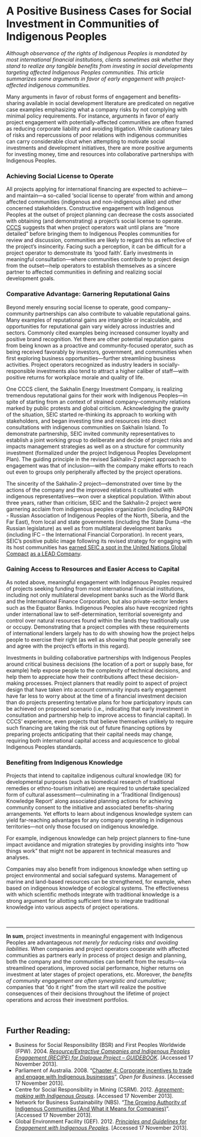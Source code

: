 # A Positive Business Cases for Social Investment in Communities of Indigenous Peoples

<span style="text-align:justify;">*Although observance of the rights of Indigenous Peoples is mandated by most international financial institutions, clients sometimes ask whether they stand to realize any tangible benefits from investing in social developments targeting affected Indigenous Peoples communities. This article summarizes some arguments in favor of early engagement with project-affected indigenous communities.*</span> 


Many arguments in favor of robust forms of engagement and benefits-sharing available in social development literature are predicated on negative case examples emphasizing what a company risks by not complying with minimal policy requirements. For instance, arguments in favor of early project engagement with potentially-affected communities are often framed as reducing corporate liability and avoiding litigation. While cautionary tales of risks and repercussions of poor relations with indigenous communities can carry considerable clout when attempting to motivate social investments and development initiatives, there are  more positive arguments for investing money, time and resources into collaborative partnerships with Indigenous Peoples.


### Achieving Social License to Operate

All projects applying for international financing are expected to achieve—and maintain—a so-called ‘social license to operate’ from within and among affected communities (indigenous and non-indigenous alike) and other concerned stakeholders. Constructive engagement with Indigenous Peoples at the outset of project planning can decrease the costs associated with obtaining (and demonstrating) a project’s social license to operate. [CCCS](www.crossculturalconsult.com) suggests that when project operators wait until plans are “more detailed” before bringing them to Indigenous Peoples communities for review and discussion, communities are likely to regard this as reflective of the project’s insincerity. Facing such a perception, it can be difficult for a project operator to demonstrate its ‘good faith’.   Early investments in meaningful consultation—where communities contribute to project design from the outset—help operators to establish themselves as a sincere partner to affected communities in defining and realizing social development goals.


### Comparative Advantage: Garnering Reputational Gains

Beyond merely ensuring social license to operate, good company–community partnerships can also contribute to valuable reputational gains. Many examples of reputational gains are intangible or incalculable, and opportunities for reputational gain vary widely across industries and sectors. Commonly cited examples being increased consumer loyalty and positive brand recognition. Yet there are other potential reputation gains from being known as a proactive and community-focused operator, such as being received favorably by investors, government, and communities when first exploring business opportunities—further streamlining business activities. Project operators recognized as industry leaders in socially-responsible investments also tend to attract a higher caliber of staff—with positive returns for workplace morale and quality of life.

One CCCS client, the Sakhalin Energy Investment Company, is realizing tremendous reputational gains for their work with Indigenous Peoples—in spite of starting from an context of strained company–community relations marked by public protests and global criticism. Acknowledging the gravity of the situation, SEIC started re-thinking its approach to working with stakeholders, and began investing time and resources into direct consultations with indigenous communities on Sakhalin Island.  To demonstrate partnership, SEIC invited community representatives to establish a joint working group to deliberate and decide of project risks and impacts management strategies as well as on a structure for community investment (formalized under the project Indigenous Peoples Development Plan).  The guiding principle in the revised Sakhalin-2 project approach to engagement was that of inclusion—with the company make efforts to reach out even to groups only peripherally affected by the project operations.  

The sincerity of the Sakhalin-2 project—demonstrated over time by the actions of the company and the improved relations it cultivated with indigenous representatives—won over a skeptical population. Within about three years, rather than criticism, SEIC and the Sakhalin-2 project were garnering acclaim from indigenous peoples organization (including RAIPON -  Russian Association of Indigenous Peoples of the North, Siberia, and the Far East), from local and state governments (including the State Duma –the Russian legislature) as well as from multilateral development banks (including IFC – the International Financial Corporation).  In recent years, SEIC’s positive public image following its revised strategy for engaging with its host  communities has [earned SEIC a spot in the United Nations Global Compact](http://www.sakhalinenergy.ru/en/global_compact.wbp) [as a LEAD Company](http://www.unglobalcompact.org/HowToParticipate/Lead/lead_participants.html).


### Gaining Access to Resources and Easier Access to Capital

As noted above, meaningful engagement with Indigenous Peoples required of projects seeking funding from most international financial institutions, including not only multilateral development banks such as the World Bank and the International Finance Corporation, but also private-sector lenders such as the Equator Banks. Indigenous Peoples also have recognized rights under international law to self-determination, territorial sovereignty and control over natural resources found within the lands they traditionally use or occupy. Demonstrating that a project complies with these requirements of international lenders largely has to do with showing how the project helps people to exercise their right (as well as showing that people generally see and agree with the project’s efforts in this regard). 

Investments in building collaborative partnerships with Indigenous Peoples around critical business decisions (the location of a port or supply base, for example) help expose people to the complexity of technical decisions, and help them to appreciate how their contributions affect these decision-making processes.   Project planners that readily point to aspect of project design that have taken into account community inputs early engagement have far less to worry about at the time of a financial investment decision than do projects presenting tentative plans for how participatory inputs can be achieved on proposed scenario (i.e., indicating that early investment in consultation and partnership help to improve access to financial capital). In CCCS’ experience, even projects that believe themselves unlikely to require such financing are taking the risk out of future financing options by preparing projects anticipating that their capital needs may change, requiring both international capital access and acquiescence to global Indigenous Peoples standards. 

### Benefiting from Indigenous Knowledge

Projects that intend to capitalize indigenous cultural knowledge (IK) for developmental purposes (such as biomedical research of traditional remedies or ethno-tourism initiative) are required to undertake specialized form of cultural assessment—culminating in a ‘Traditional (Indigenous) Knowledge Report’ along associated planning actions for achieving community consent to the initiative and associated benefits-sharing arrangements. Yet efforts to learn about indigenous knowledge system can yield far-reaching advantages for any company operating in indigenous territories—not only those focused on indigenous knowledge.

For example, indigenous knowledge can help project planners to fine-tune impact avoidance and migration strategies by providing insights into “how things work” that might not be apparent in technical measures and analyses.

Companies may also benefit from indigenous knowledge when setting up project environmental and social safeguard systems. Management of marine and land-based resources can be strengthened, for example, when based on indigenous knowledge of ecological systems. The effectiveness with which scientific methods integrate with traditional knowledge is a strong argument for allotting sufficient time to integrate traditional knowledge into various aspects of project operations. 
<p>&nbsp;</p>

---
**In sum**, project investments in meaningful engagement with Indigenous Peoples are advantageous *not merely for reducing risks and avoiding liabilities*. When companies and project operators cooperate with affected communities as partners early in process of project design and planning, both the company and the communities can benefit from the results—via streamlined operations, improved social performance, higher returns on investment at later stages of project operations, etc. Moreover, *the benefits of community engagement are often synergistic and cumulative*; companies that “do it right” from the start will realize the positive consequences of their decisions throughout the lifetime of project operations and across their investment portfolios.
<p>&nbsp;</p>


## Further Reading:

* Business for Social Responsibility (BSR) and First Peoples Worldwide (FPW). 2004. _[Resource/Extractive Companies and Indigenous Peoples Engagement (RECIPE) for Dialogue Project – GUIDEBOOK](http://commdev.org/files/1923_file_RECIPE_Guide.pdf)_. [Accessed 17 November 2013].
* Parliament of Australia. 2008. “[Chapter 4: Corporate incentives to trade and engage with Indigenous businesses](http://www.aph.gov.au/parliamentary_business/committees/house_of_representatives_committees?url=/atsia/indigenousenterprises/report/chapter4.pdf)”, _Open for Business_. [Accessed 17 November 2013].
* Centre for Social Responsibility in Mining (CSRM). 2012. _[Agreement-making with Indigenous Groups](http://www.csrm.uq.edu.au/publications?task=download&file=pub_link&id=280)_. [Accessed 17 November 2013].
* Network for Business Sustainability (NBS). “[The Growing Authority of Indigenous Communities (And What it Means for Companies)](http://nbs.net/knowledge/the-growing-authority-of-indigenous-communities/)”. [Accessed 17 November 2013].
* Global Environment Facility (GEF). 2012. _[Principles and Guidelines for Engagement with Indigenous Peoples](http://www.thegef.org/gef/pubs/principles-and-guidelines-engagement-indigenous-peoples)_. [Accessed 17 November 2013].
